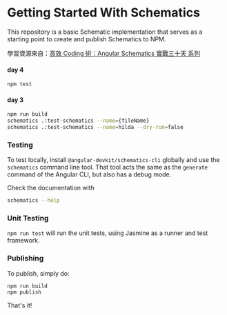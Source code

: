 # Getting Started With Schematics

This repository is a basic Schematic implementation that serves as a starting point to create and publish Schematics to NPM.

學習資源來自：[高效 Coding 術：Angular Schematics 實戰三十天 系列](https://ithelp.ithome.com.tw/users/20090728/ironman/2149)

#### day 4
```bash
npm test
```

#### day 3
```bash
npm run build
schematics .:test-schematics --name={fileName}
schematics .:test-schematics --name=hilda --dry-run=false
```


### Testing

To test locally, install `@angular-devkit/schematics-cli` globally and use the `schematics` command line tool. That tool acts the same as the `generate` command of the Angular CLI, but also has a debug mode.

Check the documentation with

```bash
schematics --help
```

### Unit Testing

`npm run test` will run the unit tests, using Jasmine as a runner and test framework.

### Publishing

To publish, simply do:

```bash
npm run build
npm publish
```

That's it!

